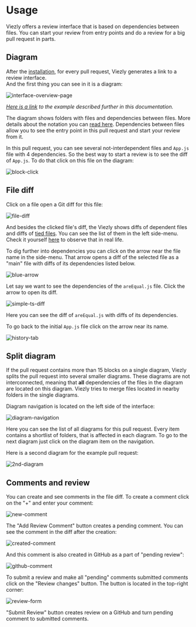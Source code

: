 # Usage

Viezly offers a review interface that is based on dependencies between files. You can start your review from entry points and do a review for a big pull request in parts.



## Diagram

After the [installation](/installation#installation), for every pull request, Viezly generates a link to a review interface.  
And the first thing you can see in it is a diagram:

![interface-overview-page](_media/usage/interface-overview.png)

*[Here is a link](https://viezly.com/change_requests/3986#/diagrams/3) to the example described further in this documentation.*

The diagram shows folders with files and dependencies between files. More details about the notation you can [read here](/elements#elements). Dependencies between files allow you to see the entry point in this pull request and start your review from it.

In this pull request, you can see several not-interdependent files and `App.js` file with 4 dependencies. So the best way to start a review is to see the diff of `App.js`. To do that click on this file on the diagram:

![block-click](_media/usage/block-click.png ':size=300')



## File diff

Click on a file open a Git diff for this file:

![file-diff](_media/usage/file-diff.png)

And besides the clicked file's diff, the Viezly shows diffs of dependent files and diffs of [tied files](elements#the-file-with-tied-files). You can see the list of them in the left side-menu.   
Check it yourself [here](https://viezly.com/change_requests/3986#/diagrams/3/diffs/d2Vic2l0ZS9zcmMvQXBwLmpz) to observe that in real life.

To dig further into dependencies you can click on the arrow near the file name in the side-menu. That arrow opens a diff of the selected file as a "main" file with diffs of its dependencies listed below.

![blue-arrow](_media/usage/file_navigation.png ':size=600')

Let say we want to see the dependencies of the `areEqual.js` file. Click the arrow to open its diff.

![simple-ts-diff](_media/usage/file-dependency-diff.png)

Here you can see the diff of `areEqual.js` with diffs of its dependencies.

To go back to the initial `App.js` file click on the arrow near its name.

![history-tab](_media/usage/file_back.png ':size=600')



## Split diagram

If the pull request contains more than 15 blocks on a single diagram, Viezly splits the pull request into several smaller diagrams. These diagrams are not interconnected, meaning that **all** dependencies of the files in the diagram are located on this diagram. Viezly tries to merge files located in nearby folders in the single diagrams.

Diagram navigation is located on the left side of the interface:

![diagram-navigation](_media/usage/diagram-navigation.png)

Here you can see the list of all diagrams for this pull request. Every item contains a shortlist of folders, that is affected in each diagram. To go to the next diagram just click on the diagram item on the navigation.

Here is a second diagram for the example pull request:

![2nd-diagram](_media/usage/another-diagram.png)



## Comments and review

You can create and see comments in the file diff. To create a comment click on the "+" and enter your comment:

![new-comment](_media/usage/new-comment.png)

The "Add Review Comment" button creates a pending comment. You can see the comment in the diff after the creation:

![created-comment](_media/usage/created-comment.png)

And this comment is also created in GitHub as a part of "pending review":

![github-comment](_media/usage/github-comment.png)

To submit a review and make all "pending" comments submitted comments click on the "Review changes" button. The button is located in the top-right corner:

![review-form](_media/usage/review-form.png)

"Submit Review" button creates review on a GitHub and turn pending comment to submitted comments.
